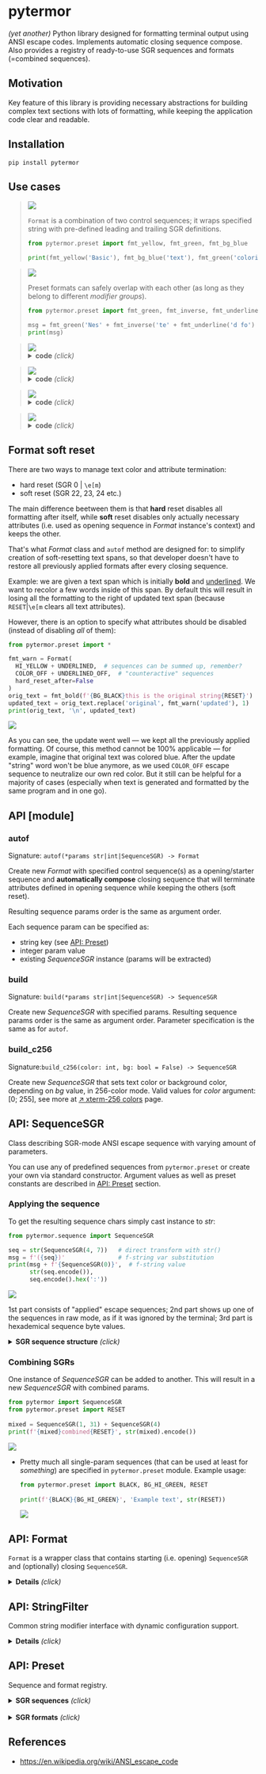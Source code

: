# pytermor

_(yet another)_ Python library designed for formatting terminal output using ANSI escape codes. Implements automatic closing sequence compose. Also provides a registry of ready-to-use SGR sequences and formats (=combined sequences).

## Motivation

Key feature of this library is providing necessary abstractions for building complex text sections with lots of formatting, while keeping the application code clear and readable.

## Installation

    pip install pytermor

## Use cases

> <img src="./doc/uc1.png"/>
>
> `Format` is a combination of two control sequences; it wraps specified string with pre-defined leading and trailing SGR definitions.
> 
> ```python
> from pytermor.preset import fmt_yellow, fmt_green, fmt_bg_blue
>
> print(fmt_yellow('Basic'), fmt_bg_blue('text'), fmt_green('coloring'))
> ```

> <img src="./doc/uc2.png"/>
>
> Preset formats can safely overlap with each other (as long as they belong to different _modifier groups_).
>
> ```python
> from pytermor.preset import fmt_green, fmt_inverse, fmt_underline
> 
> msg = fmt_green('Nes' + fmt_inverse('te' + fmt_underline('d fo') + 'rm') + 'ats')
> print(msg)
> ``` 

> <img src="./doc/uc3.png"/>
>
> <details><summary><b>code</b> <i>(click)</i></summary>
>
> Use `build_c256()` to set text/background color to any of [↗ xterm-256 colors](https://www.ditig.com/256-colors-cheat-sheet).
> 
> ```python
> from pytermor import build_c256, build
> from pytermor.preset import COLOR_OFF
> 
> txt = '256 colors support'
> msg = f'{build("bold")}'
> start_color = 41
> for idx, c in enumerate(range(start_color, start_color+(36*6), 36)):
>     msg += f'{build_c256(c)}'
>     msg += f'{txt[idx*3:(idx+1)*3]}{COLOR_OFF}'
> print(msg)
> ```
> </details>

> <img src="./doc/uc4.png"/>
> <details><summary><b>code</b> <i>(click)</i></summary>
>
> Create your own SGR sequences with `build()` method, which accepts color/attribute keys, integer param values and even existing SGRs, in any amount and in any order. Key resolving is case-insensitive.
>
> ```python
> from pytermor import build
> from pytermor.preset import RESET, UNDERLINED
>
> seq1 = build('red', 1, UNDERLINED)  # keys, integer codes or existing sequences
> seq2 = build('inversed', 'YELLOW')  # case-insensitive
>
> msg = f'{seq1}Flexible{RESET} ' +
>       f'{build(seq1, 3)}sequence{RESET} ' +
>       str(seq2) + 'builder' + str(RESET)
> print(msg)
> ```
> </details>

> <img src="./doc/uc5.png"/>
> <details><summary><b>code</b> <i>(click)</i></summary>
>
> It's possible to create custom wrapper presets as well, which represent two control sequences - opening and closing.
>
> ```python
> from pytermor.preset import *
> 
> fmt1 = Format(HI_BLUE + BOLD, hard_reset_after=True)
> fmt2 = Format(BG_BLACK + INVERSED + UNDERLINED + ITALIC,
>               BG_COLOR_OFF + INVERSED_OFF + UNDERLINED_OFF + ITALIC_OFF)
> msg = fmt1(f'Custom n{fmt2("establ")}e formats')
> print(msg)
> ```
> </details>

> <img src="./doc/uc6.png"/>
> <details><summary><b>code</b> <i>(click)</i></summary>
>
> Mix high-level and low-level abstractions if necessary.
>
> ```python
> from pytermor.preset import *
> from pytermor.sequence import SequenceSGR
>
> msg = f'{CYAN}L{GREEN}ow-{fmt_inverse("l"+str(ITALIC)+"e")}ve{ITALIC_OFF}l ' \
>       f'{BG_HI_YELLOW}fo{fmt_underline.open}rm{BG_COLOR_OFF}at ' \
>       f'c{SequenceSGR(*MODE8_START.params, 214)}on{RESET}' \
>       f'{SequenceSGR(*MODE8_START.params, 208)}t{fmt_underline.close}r{RESET}' \
>       f'{SequenceSGR(*MODE8_START.params, 202)}ol{RESET}'
> print(msg)
> ```
> </details>

## Format soft reset

There are two ways to manage text color and attribute termination:
 
 - hard reset (SGR 0 | `\e[m`)
 - soft reset (SGR 22, 23, 24 etc.)

The main difference beetween them is that **hard** reset disables all formatting after itself, while **soft** reset disables only actually necessary attributes (i.e. used as opening sequence in _Format_ instance's context) and keeps the other.

That's what _Format_ class and `autof` method are designed for: to simplify creation of soft-resetting text spans, so that developer doesn't have to restore all previously applied formats after every closing sequence.

Example: we are given a text span which is initially **bold** and <u>underlined</u>. We want to recolor a few words inside of this span. By default this will result in losing all the formatting to the right of updated text span (because `RESET`|`\e[m` clears all text attributes).

However, there is an option to specify what attributes should be disabled (instead of disabling _all_ of them):

  ```python
  from pytermor.preset import *
  
  fmt_warn = Format(
    HI_YELLOW + UNDERLINED,  # sequences can be summed up, remember?
    COLOR_OFF + UNDERLINED_OFF,  # "counteractive" sequences
    hard_reset_after=False
  )
  orig_text = fmt_bold(f'{BG_BLACK}this is the original string{RESET}')
  updated_text = orig_text.replace('original', fmt_warn('updated'), 1)
  print(orig_text, '\n', updated_text)
  ```
  <img src="./doc/ex5.png"/>

As you can see, the update went well &mdash; we kept all the previously applied formatting. Of course, this method cannot be 100% applicable &mdash; for example, imagine that original text was colored blue. After the update "string" word won't be blue anymore, as we used `COLOR_OFF` escape sequence to neutralize our own red color. But it still can be helpful for a majority of cases (especially when text is generated and formatted by the same program and in one go).

## API [module]

### autof

Signature: `autof(*params str|int|SequenceSGR) -> Format`

Create new _Format_ with specified control sequence(s) as a opening/starter sequence and **automatically compose** closing sequence that will terminate attributes defined in opening sequence while keeping the others (soft reset). 

Resulting sequence params order is the same as argument order.

Each sequence param can be specified as:
- string key (see [API: Preset](#api-preset))
- integer param value
- existing _SequenceSGR_ instance (params will be extracted)

### build

Signature: `build(*params str|int|SequenceSGR) -> SequenceSGR`

Create new _SequenceSGR_ with specified params. Resulting sequence params order is the same as argument order. Parameter specification is the same as for `autof`.

### build_c256

Signature:`build_c256(color: int, bg: bool = False) -> SequenceSGR`

Create new _SequenceSGR_ that sets text color or background color, depending on _bg_ value, in 256-color mode. Valid values for _color_ argument: [0; 255], see more at [↗ xterm-256 colors](https://www.ditig.com/256-colors-cheat-sheet) page.
<br>

## API: SequenceSGR

Class describing SGR-mode ANSI escape sequence with varying amount of parameters.

You can use any of predefined sequences from `pytermor.preset` or create your own via standard constructor. Argument values as well as preset constants are described in [API: Preset](#api-preset) section.

### Applying the sequence

To get the resulting sequence chars simply cast instance to _str_:

  ```python
  from pytermor.sequence import SequenceSGR
  
  seq = str(SequenceSGR(4, 7))   # direct transform with str()
  msg = f'({seq})'               # f-string var substitution
  print(msg + f'{SequenceSGR(0)}',  # f-string value
        str(seq.encode()),
        seq.encode().hex(':'))
  ```
  <img src="./doc/ex1.png"/>

  1st part consists of "applied" escape sequences; 2nd part shows up one of the sequences in raw mode, as if it was ignored by the terminal; 3rd part is hexademical sequence byte values.

<details>
<summary><b>SGR sequence structure</b> <i>(click)</i></summary>

  1. `\x1b`|`1b` is ESC _control character_, which opens a control sequence.

  2. `[` is sequence _introducer_, it determines the type of control sequence (in this case it's CSI, or "Control Sequence Introducer").

  3. `4` and `7` are _parameters_ of the escape sequence; they mean "underlined" and "inversed" attributes respectively. Those parameters must be separated by `;`.

  4. `m` is sequence _terminator_; it also determines the sub-type of sequence, in our case SGR, or "Select Graphic Rendition". Sequences of this kind are most commonly encountered.

</details>

### Combining SGRs

One instance of _SequenceSGR_ can be added to another. This will result in a new _SequenceSGR_ with combined params.
    
```python
from pytermor import SequenceSGR
from pytermor.preset import RESET
  
mixed = SequenceSGR(1, 31) + SequenceSGR(4)
print(f'{mixed}combined{RESET}', str(mixed).encode())
```
<img src="./doc/ex2.png"/> 


- Pretty much all single-param sequences (that can be used at least for _something_) are specified in `pytermor.preset` module. Example usage:
    
    ```python
    from pytermor.preset import BLACK, BG_HI_GREEN, RESET
      
    print(f'{BLACK}{BG_HI_GREEN}', 'Example text', str(RESET))
    ```
    <img src="./doc/ex3.png"/>



## API: Format

`Format` is a wrapper class that contains starting (i.e. opening) `SequenceSGR` and (optionally) closing `SequenceSGR`.

<details>
<summary><b>Details</b> <i>(click)</i></summary>

- You can define your own reusable formats or import predefined ones from `pytermor.preset`:

    ```python
    from pytermor.format import Format
    from pytermor.preset import HI_RED, COLOR_OFF, fmt_overline
    
    fmt_error = Format(HI_RED, COLOR_OFF)
    print(fmt_overline.open +
        'overline might not work ' +
        fmt_error('>') + ':(' +
        fmt_overline.close)
    ```
    <img src="./doc/ex4.png"/>


<br>
</details>

## API: StringFilter

Common string modifier interface with dynamic configuration support.

<details>
<summary><b>Details</b> <i>(click)</i></summary>

### Subclasses

- `ReplaceSGR`
- `ReplaceCSI`
- `ReplaceNonAsciiBytes`

### Standalone usage

- Can be executed with `.invoke()` method or with direct call.
    
    ```python
    from pytermor.preset import fmt_red
    from pytermor.string_filter import ReplaceSGR
    
    formatted = fmt_red('this text is red')
    replaced = ReplaceSGR('[LIE]').invoke(formatted)
    # or directly:
    # replaced = ReplaceSequenceSGRs('[LIE]')(formatted)
    
    print(formatted, '\n', replaced)
    ``` 
    <img src="./doc/ex6.png"/>


### Usage with `apply_filters`

- `apply_filters` accepts both `StringFilter` (and subclasses) instances and subclass types, but latter is not configurable and will be invoked using default settings.
    
    ```python
    from pytermor.string_filter import apply_filters, ReplaceNonAsciiBytes
    
    ascii_and_binary = b'\xc0\xff\xeeQWE\xffRT\xeb\x00\xc0\xcd\xed'
    
    # can either provide filter by type:
    # result = apply_filters(ascii_and_binary, ReplaceNonAsciiBytes)
    # ..or instantiate and configure it:
    result = apply_filters(ascii_and_binary, ReplaceNonAsciiBytes(b'.'))
    
    print(ascii_and_binary, '\n', result)
    ``` 
    <img src="./doc/ex7.png"/>

<br>
</details>

## API: Preset

Sequence and format registry.

<details>
<summary><b>SGR sequences</b> <i>(click)</i></summary>


- **name** &mdash; variable name defined in `pytermor.preset`;
- **keys** &mdash; strings that will be recognised by `build()` method;
- **params** &mdash; list of SGR params for specified seqeunce;
- **modifier groups** &mdash; list of modifier group the sequence is belong to; used for soft reset sequence autocomposing;
- **comment** &mdash; effect of applying the sequence and additional notes.

As a rule of a thumb, primary **key** equals to **name** in lower case. 

<table>
  <tr>
    <th> name </th>
    <th> keys </th>
    <th> params </th>
    <th> modifier groups </th>
    <th> comment </th>
  </tr>
  <tr>
    <td><code>RESET</code></td>
    <td><code>reset</code></td>
    <td align=center>0</td>
    <td>[breaker], super</td>
    <td>Reset all attributes and colors</td>
  </tr>
  <tr><td colspan="5">

  </td></tr>
  <tr><th colspan="5">group: attribute</th></tr>
  <tr>
    <td><code>BOLD</code></td>
    <td><code>bold</code>, <code>b</code></td>
    <td align=center>1</td>
    <td>bold</td>
    <td></td>
  </tr>
  <tr>
    <td><code>DIM</code></td>
    <td><code>dim</code></td>
    <td align=center>2</td>
    <td>dim</td>
    <td></td>
  </tr>
  <tr>
    <td><code>ITALIC</code></td>
    <td><code>italic</code>, <code>i</code></td>
    <td align=center>3</td>
    <td>italic</td>
    <td></td>
  </tr>
  <tr>
    <td><code>UNDERLINED</code></td>
    <td><code>underlined</code>, <code>u</code></td>
    <td align=center>4</td>
    <td>underlined</td>
    <td></td>
  </tr>
  <tr>
    <td><code>BLINK_SLOW</code></td>
    <td><code>blink_slow</code></td>
    <td align=center>5</td>
    <td>blink</td>
    <td></td>
  </tr>
  <tr>
    <td><code>BLINK_FAST</code></td>
    <td><code>blink_fast</code></td>
    <td align=center>6</td>
    <td>blink</td>
    <td></td>
  </tr>
  <tr>
    <td><code>INVERSED</code></td>
    <td><code>inversed</code>, <code>inv</code></td>
    <td align=center>7</td>
    <td>inversed</td>
    <td></td>
  </tr>
  <tr>
    <td><code>HIDDEN</code></td>
    <td><code>hidden</code></td>
    <td align=center>8</td>
    <td>inversed</td>
    <td></td>
  </tr>
  <tr>
    <td><code>CROSSLINED</code></td>
    <td><code>crosslined</code></td>
    <td align=center>9</td>
    <td>crosslined</td>
    <td></td>
  </tr>
  <tr>
    <td><code>DOUBLE_UNDERLINED</code></td>
    <td><code>double_underlined</code></td>
    <td align=center>21</td>
    <td>underlined</td>
    <td></td>
  </tr>
  <tr>
    <td><code>OVERLINED</code></td>
    <td><code>overlined</code></td>
    <td align=center>53</td>
    <td>overlined</td>
    <td></td>
  </tr>
  <tr>
    <td><code>BOLD_DIM_OFF</code></td>
    <td><code>bold_dim_off</code></td>
    <td align=center>22</td>
    <td>[breaker], bold, dim</td>
    <td><i>Special aspects... It's impossible to disable them separately.</i></td>
  </tr>
  <tr>
    <td><code>ITALIC_OFF</code></td>
    <td><code>italic_off</code></td>
    <td align=center>23</td>
    <td>[breaker], italic</td>
    <td></td>
  </tr>
  <tr>
    <td><code>UNDERLINED_OFF</code></td>
    <td><code>underlined_off</code></td>
    <td align=center>24</td>
    <td>[breaker], underlined</td>
    <td></td>
  </tr>
  <tr>
    <td><code>BLINK_OFF</code></td>
    <td><code>blink_off</code></td>
    <td align=center>25</td>
    <td>[breaker], blink</td>
    <td></td>
  </tr>
  <tr>
    <td><code>INVERSED_OFF</code></td>
    <td><code>inversed_off</code></td>
    <td align=center>27</td>
    <td>[breaker], inversed</td>
    <td></td>
  </tr>
  <tr>
    <td><code>HIDDEN_OFF</code></td>
    <td><code>hidden_off</code></td>
    <td align=center>28</td>
    <td>[breaker], hidden</td>
    <td></td>
  </tr>
  <tr>
    <td><code>CROSSLINED_OFF</code></td>
    <td><code>crosslined_off</code></td>
    <td align=center>29</td>
    <td>[breaker], crosslined</td>
    <td></td>
  </tr>
  <tr>
    <td><code>OVERLINED_OFF</code></td>
    <td><code>overlined_off</code></td>
    <td align=center>55</td>
    <td>[breaker], overlined</td>
    <td></td>
  </tr>
  <tr><td colspan="5">

  </td></tr>
  <tr><th colspan="5">group: color</th></tr>
  <tr>
    <td><code>BLACK</code></td>
    <td><code>black</code></td>
    <td align=center>30</td>
    <td>color</td>
    <td></td>
  </tr>
  <tr>
    <td><code>RED</code></td>
    <td><code>red</code></td>
    <td align=center>31</td>
    <td>color</td>
    <td></td>
  </tr>
  <tr>
    <td><code>GREEN</code></td>
    <td><code>green</code></td>
    <td align=center>32</td>
    <td>color</td>
    <td></td>
  </tr>
  <tr>
    <td><code>YELLOW</code></td>
    <td><code>yellow</code></td>
    <td align=center>33</td>
    <td>color</td>
    <td></td>
  </tr>
  <tr>
    <td><code>BLUE</code></td>
    <td><code>blue</code></td>
    <td align=center>34</td>
    <td>color</td>
    <td></td>
  </tr>
  <tr>
    <td><code>MAGENTA</code></td>
    <td><code>magenta</code></td>
    <td align=center>35</td>
    <td>color</td>
    <td></td>
  </tr>
  <tr>
    <td><code>CYAN</code></td>
    <td><code>cyan</code></td>
    <td align=center>36</td>
    <td>color</td>
    <td></td>
  </tr>
  <tr>
    <td><code>WHITE</code></td>
    <td><code>white</code></td>
    <td align=center>37</td>
    <td>color</td>
    <td></td>
  </tr>
  <tr>
    <td><code>MODE24_START</code></td>
    <td><code>mode24_start</code>, <code>text_rgb</code></td>
    <td align=center>38;2;<code>r</code>;<code>g</code>;<code>b</code></td>
    <td>color</td>
    <td>Set text color to <code>rrggbb</code> translated. Valid values (for all): [0-255]</td>
  </tr>
  <tr>
    <td><code>MODE8_START</code></td>
    <td><code>mode8_start</code>, <code>text_256</code></td>
    <td align=center>38;5;<code>color</code></td>
    <td>color</td>
    <td>Set text color to <code>code</code>. Valid values: [0-255]</td>
  </tr>
  <tr>
    <td><code>COLOR_OFF</code></td>
    <td><code>color_off</code></td>
    <td align=center>39</td>
    <td>[breaker], color</td>
    <td>Reset text color</td>
  </tr>
  <tr><td colspan="5">

  </td></tr>
  <tr><th colspan="5">group: background color</th></tr>
  <tr>
    <td><code>BG_BLACK</code></td>
    <td><code>bg_black</code></td>
    <td align=center>40</td>
    <td>bg_color</td>
    <td></td>
  </tr>
  <tr>
    <td><code>BG_RED</code></td>
    <td><code>bg_red</code></td>
    <td align=center>41</td>
    <td>bg_color</td>
    <td></td>
  </tr>
  <tr>
    <td><code>BG_GREEN</code></td>
    <td><code>bg_green</code></td>
    <td align=center>42</td>
    <td>bg_color</td>
    <td></td>
  </tr>
  <tr>
    <td><code>BG_YELLOW</code></td>
    <td><code>bg_yellow</code></td>
    <td align=center>43</td>
    <td>bg_color</td>
    <td></td>
  </tr>
  <tr>
    <td><code>BG_BLUE</code></td>
    <td><code>bg_blue</code></td>
    <td align=center>44</td>
    <td>bg_color</td>
    <td></td>
  </tr>
  <tr>
    <td><code>BG_MAGENTA</code></td>
    <td><code>bg_magenta</code></td>
    <td align=center>45</td>
    <td>bg_color</td>
    <td></td>
  </tr>
  <tr>
    <td><code>BG_CYAN</code></td>
    <td><code>bg_cyan</code></td>
    <td align=center>46</td>
    <td>bg_color</td>
    <td></td>
  </tr>
  <tr>
    <td><code>BG_WHITE</code></td>
    <td><code>bg_white</code></td>
    <td align=center>47</td>
    <td>bg_color</td>
    <td></td>
  </tr>
  <tr>
    <td><code>BG_MODE24_START</code></td>
    <td><code>bg_mode24_start</code>, <code>bg_rgb</code></td>
    <td align=center>48;2;<code>r</code>;<code>g</code>;<code>b</code></td>
    <td>bg_color</td>
    <td>Set bg color to <code>rrggbb</code> (translated). Valid values (for all): [0-255]</td>
  </tr>
  <tr>
    <td><code>BG_MODE8_START</code></td>
    <td><code>bg_mode8_start</code>, <code>bg_256</code></td>
    <td align=center>48;5;<code>color</code></td>
    <td>bg_color</td>
    <td>Set bg color to <code>code</code>. Valid values: [0-255]</td>
  </tr>
  <tr>
    <td><code>BG_COLOR_OFF</code></td>
    <td><code>bg_color_off</code></td>
    <td align=center>49</td>
    <td>[breaker], bg_color</td>
    <td>Reset bg color</td>
  </tr>
  <tr><td colspan="5">

  </td></tr>
  <tr><th colspan="5">group: high intensity color</th></tr>
  <tr>
    <td><code>GRAY</code></td>
    <td><code>gray</code></td>
    <td align=center>90</td>
    <td>color</td>
    <td></td>
  </tr>
  <tr>
    <td><code>HI_RED</code></td>
    <td><code>hi_red</code></td>
    <td align=center>91</td>
    <td>color</td>
    <td></td>
  </tr>
  <tr>
    <td><code>HI_GREEN</code></td>
    <td><code>hi_green</code></td>
    <td align=center>92</td>
    <td>color</td>
    <td></td>
  </tr>
  <tr>
    <td><code>HI_YELLOW</code></td>
    <td><code>hi_yellow</code></td>
    <td align=center>93</td>
    <td>color</td>
    <td></td>
  </tr>
  <tr>
    <td><code>HI_BLUE</code></td>
    <td><code>hi_blue</code></td>
    <td align=center>94</td>
    <td>color</td>
    <td></td>
  </tr>
  <tr>
    <td><code>HI_MAGENTA</code></td>
    <td><code>hi_magenta</code></td>
    <td align=center>95</td>
    <td>color</td>
    <td></td>
  </tr>
  <tr>
    <td><code>HI_CYAN</code></td>
    <td><code>hi_cyan</code></td>
    <td align=center>96</td>
    <td>color</td>
    <td></td>
  </tr>
  <tr>
    <td><code>HI_WHITE</code></td>
    <td><code>hi_white</code></td>
    <td align=center>97</td>
    <td>color</td>
    <td></td>
  </tr>
  <tr><td colspan="5">

  </td></tr>
  <tr><th colspan="5">group: high intensity background color</th></tr>
  <tr>
    <td><code>BG_GRAY</code></td>
    <td><code>bg_gray</code></td>
    <td align=center>100</td>
    <td>bg_color</td>
    <td></td>
  </tr>
  <tr>
    <td><code>BG_HI_RED</code></td>
    <td><code>bg_hi_red</code></td>
    <td align=center>101</td>
    <td>bg_color</td>
    <td></td>
  </tr>
  <tr>
    <td><code>BG_HI_GREEN</code></td>
    <td><code>bg_hi_green</code></td>
    <td align=center>102</td>
    <td>bg_color</td>
    <td></td>
  </tr>
  <tr>
    <td><code>BG_HI_YELLOW</code></td>
    <td><code>bg_hi_yellow</code></td>
    <td align=center>103</td>
    <td>bg_color</td>
    <td></td>
  </tr>
  <tr>
    <td><code>BG_HI_BLUE</code></td>
    <td><code>bg_hi_blue</code></td>
    <td align=center>104</td>
    <td>bg_color</td>
    <td></td>
  </tr>
  <tr>
    <td><code>BG_HI_MAGENTA</code></td>
    <td><code>bg_hi_magenta</code></td>
    <td align=center>105</td>
    <td>bg_color</td>
    <td></td>
  </tr>
  <tr>
    <td><code>BG_HI_CYAN</code></td>
    <td><code>bg_hi_cyan</code></td>
    <td align=center>106</td>
    <td>bg_color</td>
    <td></td>
  </tr>
  <tr>
    <td><code>BG_HI_WHITE</code></td>
    <td><code>bg_hi_white</code></td>
    <td align=center>107</td>
    <td>bg_color</td>
    <td></td>
  </tr>
</table>

</details>
<br>


<details>
<summary><b>SGR formats</b> <i>(click)</i></summary>

</details>

## References

- https://en.wikipedia.org/wiki/ANSI_escape_code
